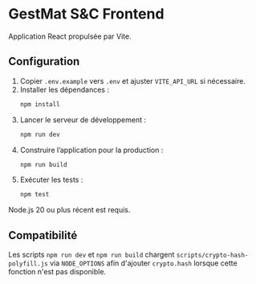 # GestMat S&C Frontend

Application React propulsée par Vite.

## Configuration

1. Copier `.env.example` vers `.env` et ajuster `VITE_API_URL` si nécessaire.
2. Installer les dépendances :
   ```bash
   npm install
   ```
3. Lancer le serveur de développement :
   ```bash
   npm run dev
   ```
4. Construire l’application pour la production :
   ```bash
   npm run build
   ```
5. Exécuter les tests :
   ```bash
   npm test
   ```

Node.js 20 ou plus récent est requis.

## Compatibilité

Les scripts `npm run dev` et `npm run build` chargent `scripts/crypto-hash-polyfill.js` via `NODE_OPTIONS` afin d'ajouter `crypto.hash` lorsque cette fonction n'est pas disponible.
